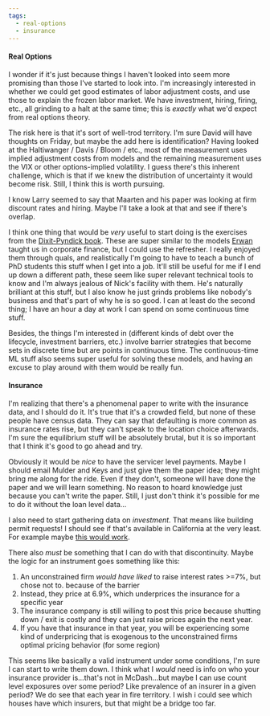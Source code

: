 ```yaml
---
tags:
  - real-options
  - insurance
---
```

#### Real Options

I wonder if it's just because things I haven't looked into seem more promising than those I've started to look into. I'm increasingly interested in whether we could get good estimates of labor adjustment costs, and use those to explain the frozen labor market. We have investment, hiring, firing, etc., all grinding to a halt at the same time; this is _exactly_ what we'd expect from real options theory.

The risk here is that it's sort of well-trod territory. I'm sure David will have thoughts on Friday, but maybe the add here is identification? Having looked at the Haltiwanger / Davis / Bloom / etc., most of the measurement uses implied adjustment costs from models and the remaining measurement uses the VIX or other options-implied volatility. I guess there's this inherent challenge, which is that if we knew the distribution of uncertainty it would become risk. Still, I think this is worth pursuing. 

I know Larry seemed to say that Maarten and his paper was looking at firm discount rates and hiring. Maybe I'll take a look at that and see if there's overlap.

I think one thing that would be _very_ useful to start doing is the exercises from the [Dixit-Pyndick book](https://www.jstor.org/stable/j.ctt7sncv). These are super similar to the models [Erwan](https://scholar.google.com/citations?user=R-tms2UAAAAJ&hl=en&oi=ao) taught us in corporate finance, but I could use the refresher. I really enjoyed them through quals, and realistically I'm going to have to teach a bunch of PhD students this stuff when I get into a job. It'll still be useful for me if I end up down a different path, these seem like super relevant technical tools to know and I'm always jealous of Nick's facility with them. He's naturally brilliant at this stuff, but I also know he just grinds problems like nobody's business and that's part of why he is so good. I can at least do the second thing; I have an hour a day at work I can spend on some continuous time stuff.

Besides, the things I'm interested in (different kinds of debt over the lifecycle, investment barriers, etc.) involve barrier strategies that become sets in discrete time but are points in continuous time. The continuous-time ML stuff also seems super useful for solving these models, and having an excuse to play around with them would be really fun.
#### Insurance 

I'm realizing that there's a phenomenal paper to write with the insurance data, and I should do it. It's true that it's a crowded field, but none of these people have census data. They can say that defaulting is more common as insurance rates rise, but they can't speak to the location choice afterwards. I'm sure the equilibrium stuff will be absolutely brutal, but it is so important that I think it's good to go ahead and try. 

Obviously it would be _nice_ to have the servicer level payments. Maybe I should email Mulder and Keys and just give them the paper idea; they might bring me along for the ride. Even if they don't, someone will have done the paper and we will learn something. No reason to hoard knowledge just because you can't write the paper. Still, I just don't think it's possible for me to do it without the loan level data...

I also need to start gathering data on _investment_. That means like building permit requests! I should see if that's available in California at the very least. For example maybe [this would work](https://www.publicrecords.com/california/legal-government-records/permits-inspections/). 

There also _must_ be something that I can do with that discontinuity. Maybe the logic for an instrument goes something like this:
1. An unconstrained firm _would have liked_ to raise interest rates >=7%, but chose not to. because of the barrier 
2. Instead, they price at 6.9%, which underprices the insurance for a specific year
3. The insurance company is still willing to post this price because shutting down / exit is costly and they can just raise prices again the next year.
4. If you have that insurance in that year, you will be experiencing some kind of underpricing that is exogenous to the unconstrained firms optimal pricing behavior (for some region)

This seems like basically a valid instrument under some conditions, I'm sure I can start to write them down. I think what I _would_ need is info on who your insurance provider is...that's not in McDash...but maybe I can use count level exposures over some period? Like prevalence of an insurer in a given period? We do see that each year in fire territory. I wish i could see which houses have which insurers, but that might be a bridge too far.